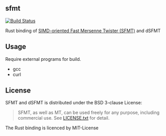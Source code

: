 sfmt
-----

[![Build Status](https://travis-ci.org/termoshtt/rust-sfmt.svg?branch=master)](https://travis-ci.org/termoshtt/rust-sfmt)

Rust binding of [SIMD-oriented Fast Mersenne Twister (SFMT)] and dSFMT

[SIMD-oriented Fast Mersenne Twister (SFMT)]: http://www.math.sci.hiroshima-u.ac.jp/~m-mat/MT/SFMT/

Usage
------

Require external programs for build.

- gcc
- curl

License
--------

SFMT and dSFMT is distributed under the BSD 3-clause License:

> SFMT, as well as MT, can be used freely for any purpose, including commercial use.
> See [LICENSE.txt](http://www.math.sci.hiroshima-u.ac.jp/~m-mat/MT/SFMT/LICENSE.txt) for detail. 

The Rust binding is licenced by MIT-License
